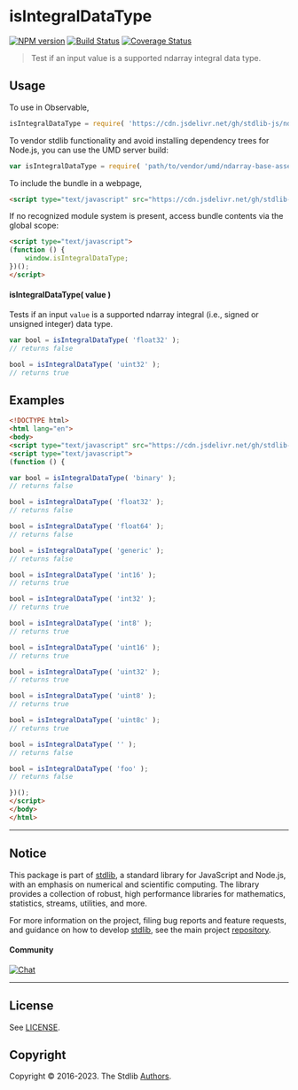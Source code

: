 <!--

@license Apache-2.0

Copyright (c) 2023 The Stdlib Authors.

Licensed under the Apache License, Version 2.0 (the "License");
you may not use this file except in compliance with the License.
You may obtain a copy of the License at

   http://www.apache.org/licenses/LICENSE-2.0

Unless required by applicable law or agreed to in writing, software
distributed under the License is distributed on an "AS IS" BASIS,
WITHOUT WARRANTIES OR CONDITIONS OF ANY KIND, either express or implied.
See the License for the specific language governing permissions and
limitations under the License.

-->

# isIntegralDataType

[![NPM version][npm-image]][npm-url] [![Build Status][test-image]][test-url] [![Coverage Status][coverage-image]][coverage-url] <!-- [![dependencies][dependencies-image]][dependencies-url] -->

> Test if an input value is a supported ndarray integral data type.

<!-- Section to include introductory text. Make sure to keep an empty line after the intro `section` element and another before the `/section` close. -->

<section class="intro">

</section>

<!-- /.intro -->

<!-- Package usage documentation. -->



<section class="usage">

## Usage

To use in Observable,

```javascript
isIntegralDataType = require( 'https://cdn.jsdelivr.net/gh/stdlib-js/ndarray-base-assert-is-integral-data-type@umd/browser.js' )
```

To vendor stdlib functionality and avoid installing dependency trees for Node.js, you can use the UMD server build:

```javascript
var isIntegralDataType = require( 'path/to/vendor/umd/ndarray-base-assert-is-integral-data-type/index.js' )
```

To include the bundle in a webpage,

```html
<script type="text/javascript" src="https://cdn.jsdelivr.net/gh/stdlib-js/ndarray-base-assert-is-integral-data-type@umd/browser.js"></script>
```

If no recognized module system is present, access bundle contents via the global scope:

```html
<script type="text/javascript">
(function () {
    window.isIntegralDataType;
})();
</script>
```

#### isIntegralDataType( value )

Tests if an input `value` is a supported ndarray integral (i.e., signed or unsigned integer) data type.

```javascript
var bool = isIntegralDataType( 'float32' );
// returns false

bool = isIntegralDataType( 'uint32' );
// returns true
```

</section>

<!-- /.usage -->

<!-- Package usage notes. Make sure to keep an empty line after the `section` element and another before the `/section` close. -->

<section class="notes">

</section>

<!-- /.notes -->

<!-- Package usage examples. -->

<section class="examples">

## Examples

<!-- eslint no-undef: "error" -->

```html
<!DOCTYPE html>
<html lang="en">
<body>
<script type="text/javascript" src="https://cdn.jsdelivr.net/gh/stdlib-js/ndarray-base-assert-is-integral-data-type@umd/browser.js"></script>
<script type="text/javascript">
(function () {

var bool = isIntegralDataType( 'binary' );
// returns false

bool = isIntegralDataType( 'float32' );
// returns false

bool = isIntegralDataType( 'float64' );
// returns false

bool = isIntegralDataType( 'generic' );
// returns false

bool = isIntegralDataType( 'int16' );
// returns true

bool = isIntegralDataType( 'int32' );
// returns true

bool = isIntegralDataType( 'int8' );
// returns true

bool = isIntegralDataType( 'uint16' );
// returns true

bool = isIntegralDataType( 'uint32' );
// returns true

bool = isIntegralDataType( 'uint8' );
// returns true

bool = isIntegralDataType( 'uint8c' );
// returns true

bool = isIntegralDataType( '' );
// returns false

bool = isIntegralDataType( 'foo' );
// returns false

})();
</script>
</body>
</html>
```

</section>

<!-- /.examples -->

<!-- Section to include cited references. If references are included, add a horizontal rule *before* the section. Make sure to keep an empty line after the `section` element and another before the `/section` close. -->

<section class="references">

</section>

<!-- /.references -->

<!-- Section for related `stdlib` packages. Do not manually edit this section, as it is automatically populated. -->

<section class="related">

</section>

<!-- /.related -->

<!-- Section for all links. Make sure to keep an empty line after the `section` element and another before the `/section` close. -->


<section class="main-repo" >

* * *

## Notice

This package is part of [stdlib][stdlib], a standard library for JavaScript and Node.js, with an emphasis on numerical and scientific computing. The library provides a collection of robust, high performance libraries for mathematics, statistics, streams, utilities, and more.

For more information on the project, filing bug reports and feature requests, and guidance on how to develop [stdlib][stdlib], see the main project [repository][stdlib].

#### Community

[![Chat][chat-image]][chat-url]

---

## License

See [LICENSE][stdlib-license].


## Copyright

Copyright &copy; 2016-2023. The Stdlib [Authors][stdlib-authors].

</section>

<!-- /.stdlib -->

<!-- Section for all links. Make sure to keep an empty line after the `section` element and another before the `/section` close. -->

<section class="links">

[npm-image]: http://img.shields.io/npm/v/@stdlib/ndarray-base-assert-is-integral-data-type.svg
[npm-url]: https://npmjs.org/package/@stdlib/ndarray-base-assert-is-integral-data-type

[test-image]: https://github.com/stdlib-js/ndarray-base-assert-is-integral-data-type/actions/workflows/test.yml/badge.svg?branch=main
[test-url]: https://github.com/stdlib-js/ndarray-base-assert-is-integral-data-type/actions/workflows/test.yml?query=branch:main

[coverage-image]: https://img.shields.io/codecov/c/github/stdlib-js/ndarray-base-assert-is-integral-data-type/main.svg
[coverage-url]: https://codecov.io/github/stdlib-js/ndarray-base-assert-is-integral-data-type?branch=main

<!--

[dependencies-image]: https://img.shields.io/david/stdlib-js/ndarray-base-assert-is-integral-data-type.svg
[dependencies-url]: https://david-dm.org/stdlib-js/ndarray-base-assert-is-integral-data-type/main

-->

[chat-image]: https://img.shields.io/gitter/room/stdlib-js/stdlib.svg
[chat-url]: https://app.gitter.im/#/room/#stdlib-js_stdlib:gitter.im

[stdlib]: https://github.com/stdlib-js/stdlib

[stdlib-authors]: https://github.com/stdlib-js/stdlib/graphs/contributors

[umd]: https://github.com/umdjs/umd
[es-module]: https://developer.mozilla.org/en-US/docs/Web/JavaScript/Guide/Modules

[deno-url]: https://github.com/stdlib-js/ndarray-base-assert-is-integral-data-type/tree/deno
[umd-url]: https://github.com/stdlib-js/ndarray-base-assert-is-integral-data-type/tree/umd
[esm-url]: https://github.com/stdlib-js/ndarray-base-assert-is-integral-data-type/tree/esm
[branches-url]: https://github.com/stdlib-js/ndarray-base-assert-is-integral-data-type/blob/main/branches.md

[stdlib-license]: https://raw.githubusercontent.com/stdlib-js/ndarray-base-assert-is-integral-data-type/main/LICENSE

</section>

<!-- /.links -->
